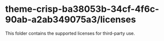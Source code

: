 # theme-crisp-ba38053b-34cf-4f6c-90ab-a2ab349075a3/licenses

This folder contains the supported licenses for third-party use.
